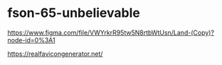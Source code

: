 # fson-65-unbelievable

https://www.figma.com/file/VWYrkrR95tw5N8rtbWtUsn/Land-(Copy)?node-id=0%3A1

https://realfavicongenerator.net/
